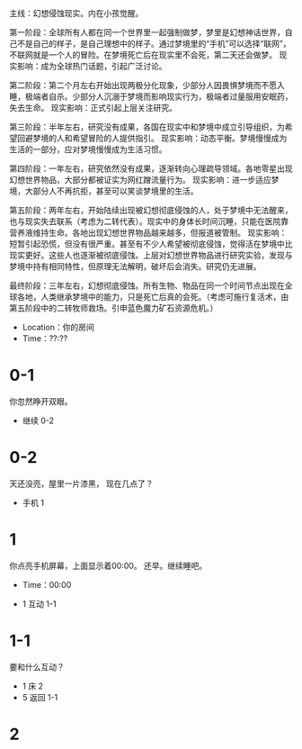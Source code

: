 主线：幻想侵蚀现实。内在小孩觉醒。

第一阶段：全球所有人都在同一个世界里一起强制做梦，梦里是幻想神话世界，自己不是自己的样子，是自己理想中的样子。通过梦境里的“手机”可以选择“联网”，不联网就是一个人的冒险。在梦境死亡后在现实里不会死，第二天还会做梦。
现实影响：成为全球热门话题，引起广泛讨论。

第二阶段：第二个月左右开始出现两极分化现象，少部分人因畏惧梦境而不愿入睡，极端者自杀。少部分人沉溺于梦境而影响现实行为，极端者过量服用安眠药，失去生命。
现实影响：正式引起上层关注研究。

第三阶段：半年左右，研究没有成果，各国在现实中和梦境中成立引导组织，为希望回避梦境的人和希望冒险的人提供指引。
现实影响：动态平衡。梦境慢慢成为生活的一部分，应对梦境慢慢成为生活习惯。

第四阶段：一年左右，研究依然没有成果，逐渐转向心理疏导领域。各地零星出现幻想世界物品，大部分都被证实为网红蹭流量行为。
现实影响：进一步适应梦境，大部分人不再抗拒，甚至可以笑谈梦境里的生活。

第五阶段：两年左右，开始陆续出现被幻想彻底侵蚀的人，处于梦境中无法醒来，也与现实失去联系（考虑为二转代表）。现实中的身体长时间沉睡，只能在医院靠营养液维持生命。各地出现幻想世界物品越来越多，但报道被管制。
现实影响：短暂引起恐慌，但没有很严重。甚至有不少人希望被彻底侵蚀，觉得活在梦境中比现实更好。这些人也逐渐被彻底侵蚀。上层对幻想世界物品进行研究实验，发现与梦境中持有相同特性，但原理无法解明，破坏后会消失。研究仍无进展。

最终阶段：三年左右，幻想彻底侵蚀。所有生物、物品在同一个时间节点出现在全球各地，人类继承梦境中的能力，只是死亡后真的会死。（考虑可施行复活术，由第五阶段中的二转牧师救场。引申蓝色魔力矿石资源危机。）


- Location：你的房间
- Time：??:??

# 0-1
你忽然睁开双眼。

- 继续 0-2

# 0-2
天还没亮，屋里一片漆黑，
现在几点了？

- 手机 1 

# 1
你点亮手机屏幕，上面显示着00:00。
还早。继续睡吧。
- Time：00:00

- 1 互动 1-1

# 1-1
要和什么互动？

- 1 床 2
- 5 返回 1-1

# 2
